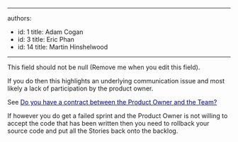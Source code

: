 

---
authors:
  - id: 1
    title: Adam Cogan
  - id: 3
    title: Eric Phan
  - id: 14
    title: Martin Hinshelwood
---




<span class='intro'> This field should not be null (Remove me when you edit this field). </span>


  <p>If you do then this highlights&#160;an underlying communication issue and most likely a lack of participation by the product owner.</p>
<p>See <a href="/Standards/Management/RulesToBetterScrumUsingTFS/Pages/ContractBetweenProductOwnerAndTeam.aspx"><font color="#000080">Do you have a contract between the Product Owner and the Team?</font></a></p>
<p>If however you do get a failed sprint and the Product Owner is not willing to accept the code that has been written then you need to rollback your source code and put all the Stories back onto the backlog.</p>



